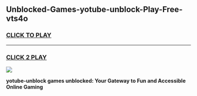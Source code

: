 
## Unblocked-Games-yotube-unblock-Play-Free-vts4o
<h3>
<a href="https://premium76.site?title=yotube-unblock&ref=10A">CLICK TO PLAY</a></h3>
<hr>

<h3>
<a href="https://premium76.site?title=yotube-unblock&ref=10A">CLICK 2 PLAY</a>
  
</h3>

<a href="https://premium76.site?title=yotube-unblock&ref=10A"><img src="https://clearcache.store/games.png"></a>


**yotube-unblock games unblocked: Your Gateway to Fun and Accessible Online Gaming**
